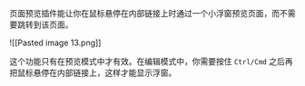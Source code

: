 页面预览插件能让你在鼠标悬停在内部链接上时通过一个小浮窗预览页面，而不需要跳转到该页面。

![[Pasted image 13.png]]

这个功能只有在预览模式中才有效。在编辑模式中，你需要按住 `Ctrl/Cmd` 之后再把鼠标悬停在内部链接上，这样才能显示浮窗。
